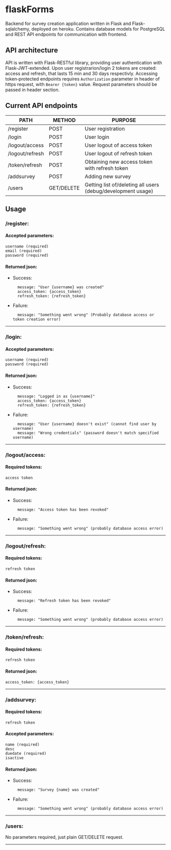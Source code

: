 # flaskForms
Backend for survey creation application written in Flask and Flask-sqlalchemy, deployed on heroku. Contains database models for PostgreSQL and REST API endpoints for communication with frontend.


## API architecture
API is written with Flask-RESTful library, providing user authentication with Flask-JWT-extended. Upon user registrarion/login 2 tokens are created: access and refresh, that lasts 15 min and 30 days respectivly.
Accessing token&#8209;protected endpoints requires `Authorization` parameter in header of https request, with `Bearer {token}` value. Request parameters should be passed in header section.

## Current API endpoints

PATH | METHOD | PURPOSE
-----|--------|---------
/register | POST | User registration
/login | POST | User login
/logout/access | POST | User logout of access token
/logout/refresh |  POST |User logout of refresh token
/token/refresh | POST | Obtaining new access token with refresh token
/addsurvey | POST | Adding new survey
/users | GET/DELETE | Getting list of/deleting all users (debug/development usage)

## Usage

### /register:

#### Accepted parameters:
    username (required)
    email (required)
    password (required)
    
#### Returned json:
* Success:
   
        message: "User {username} was created"
        access_token: {access_token}
        refresh_token: {refresh_token}
  
* Failure:

        message: "Something went wrong" (Probably database access or token creation error)
----------------------
### /login:

#### Accepted parameters:
    username (required)
    password (required)
    
#### Returned json:
* Success:

        message: "Logged in as {username}"
        access_token: {access_token}
        refresh_token: {refresh_token}
  
* Failure:

        message: "User {username} doesn't exist" (cannot find user by username)
        message: "Wrong credentials" (password doesn't match specified username)
----------------------   
### /logout/access:
  
#### Required tokens:
    access token
    
#### Returned json:
* Success:

        message: "Access token has been revoked"
    
* Failure:

        message: "Something went wrong" (probably database access error)
----------------------    
### /logout/refresh:

#### Required tokens:
    refresh token
    
#### Returned json:
* Success:

        message: "Refresh token has been revoked"
    
* Failure:

        message: "Something went wrong" (probably database access error)
----------------------    
### /token/refresh:
#### Required tokens:
    refresh token
    
#### Returned json:
    access_token: {access_token}    
----------------------
### /addsurvey:

#### Required tokens:
    refresh token
    
#### Accepted parameters:
    name (required)
    desc
    duedate (required)
    isactive
#### Returned json:
* Success:

        message: "Survey {name} was created"
* Failure:
    
        message: "Something went wrong" (probably database access error)
----------------------
### /users:

No parameters required, just plain GET/DELETE request.

----------------------
